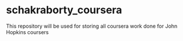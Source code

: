 schakraborty_coursera
=====================

This repository will be used for storing all coursera work done for John Hopkins coursers
